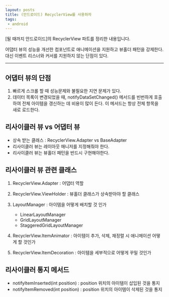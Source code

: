 ```yaml
---
layout: posts
title: (안드로이드) RecyclerView를 사용하자
tags:
 - android
---
```


[될 때까지 안드로이드]의 RecyclerView 파트를 정리한 내용입니다.

어댑터 뷰의 성능을 개선한 컴포넌트로 애니메이션을 지원하고 뷰홀더 패턴을 강제한다.    
대신 이벤트 리스너와 커서를 지원하지 않는 단점이 있다.

---

## 어댑터 뷰의 단점
1. 빠르게 스크롤 할 때 성능문제와 불필요한 지연 문제가 있다.
2. 데이터 목록이 변경되었을 때, notifyDataSetChanged() 메서드를 빈번하게 호출하여 전체 아이템을 갱신하는 데 비용이 많이 든다. 이 메서드는 항상 전체 항목을 새로 로드한다.

## 리사이클러 뷰 vs 어댑터 뷰
* 상속 받는 클래스 : RecyclerView.Adapter vs BaseAdapter
* 리사이클러 뷰는 레이아웃 매니저를 지정해줘야 한다.
* 리사이클러 뷰는 뷰홀더 패턴을 반드시 구현해야한다. 

## 리사이클러 뷰 관련 클래스
1. RecyclerView.Adapter : 어댑터 역할
2. RecyclerView.ViewHolder : 뷰홀더 클래스가 상속받아야 할 클래스
3. LayoutManager : 아이템을 어떻게 배치할 것 인가 
	* LinearLayoutManager
	* GridLayoutManager
	* StaggeredGridLayoutManager 

4. RecyclerView.ItemAnimator : 아이템이 추가, 삭제, 재정렬 시 애니메이션 어떻게 할 것인가
5. RecyclerView.ItemDecoration : 아이템을 세부적으로 어떻게 꾸밀 것인가

## 리사이클러 통지 메서드
* notifyItemInserted(int position) : position 위치의 아이템이 삽입된 것을 통지
* notifyItemRemoved(int position) : position 위치의 아이템이 삭제된 것을 통지


